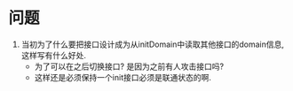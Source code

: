# 问题

1. 当初为了什么要把接口设计成为从initDomain中读取其他接口的domain信息, 这样写有什么好处. 
    * 为了可以在之后切换接口? 是因为之前有人攻击接口吗?
    * 这样还是必须保持一个init接口必须是联通状态的啊.